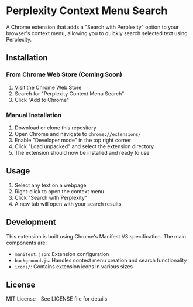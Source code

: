 # Perplexity Context Menu Search

A Chrome extension that adds a "Search with Perplexity" option to your browser's context menu, allowing you to quickly search selected text using Perplexity.

## Installation

### From Chrome Web Store (Coming Soon)

1. Visit the Chrome Web Store
2. Search for "Perplexity Context Menu Search"
3. Click "Add to Chrome"

### Manual Installation

1. Download or clone this repository
2. Open Chrome and navigate to `chrome://extensions/`
3. Enable "Developer mode" in the top right corner
4. Click "Load unpacked" and select the extension directory
5. The extension should now be installed and ready to use

## Usage

1. Select any text on a webpage
2. Right-click to open the context menu
3. Click "Search with Perplexity"
4. A new tab will open with your search results

## Development

This extension is built using Chrome's Manifest V3 specification. The main components are:

- `manifest.json`: Extension configuration
- `background.js`: Handles context menu creation and search functionality
- `icons/`: Contains extension icons in various sizes

## License

MIT License - See LICENSE file for details